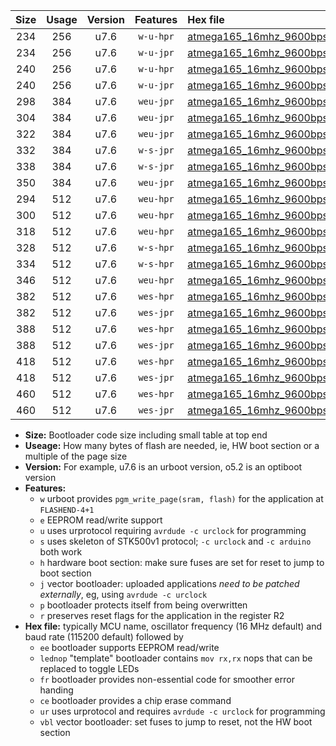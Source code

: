 |Size|Usage|Version|Features|Hex file|
|:-:|:-:|:-:|:-:|:--|
|234|256|u7.6|`w-u-hpr`|[atmega165_16mhz_9600bps_ur.hex](https://raw.githubusercontent.com/stefanrueger/urboot/main/atmega165_16mhz_9600bps_ur.hex)|
|234|256|u7.6|`w-u-jpr`|[atmega165_16mhz_9600bps_ur_vbl.hex](https://raw.githubusercontent.com/stefanrueger/urboot/main/atmega165_16mhz_9600bps_ur_vbl.hex)|
|240|256|u7.6|`w-u-hpr`|[atmega165_16mhz_9600bps_lednop_ur.hex](https://raw.githubusercontent.com/stefanrueger/urboot/main/atmega165_16mhz_9600bps_lednop_ur.hex)|
|240|256|u7.6|`w-u-jpr`|[atmega165_16mhz_9600bps_lednop_ur_vbl.hex](https://raw.githubusercontent.com/stefanrueger/urboot/main/atmega165_16mhz_9600bps_lednop_ur_vbl.hex)|
|298|384|u7.6|`weu-jpr`|[atmega165_16mhz_9600bps_ee_ur_vbl.hex](https://raw.githubusercontent.com/stefanrueger/urboot/main/atmega165_16mhz_9600bps_ee_ur_vbl.hex)|
|304|384|u7.6|`weu-jpr`|[atmega165_16mhz_9600bps_ee_lednop_ur_vbl.hex](https://raw.githubusercontent.com/stefanrueger/urboot/main/atmega165_16mhz_9600bps_ee_lednop_ur_vbl.hex)|
|322|384|u7.6|`weu-jpr`|[atmega165_16mhz_9600bps_ee_lednop_fr_ur_vbl.hex](https://raw.githubusercontent.com/stefanrueger/urboot/main/atmega165_16mhz_9600bps_ee_lednop_fr_ur_vbl.hex)|
|332|384|u7.6|`w-s-jpr`|[atmega165_16mhz_9600bps_vbl.hex](https://raw.githubusercontent.com/stefanrueger/urboot/main/atmega165_16mhz_9600bps_vbl.hex)|
|338|384|u7.6|`w-s-jpr`|[atmega165_16mhz_9600bps_lednop_vbl.hex](https://raw.githubusercontent.com/stefanrueger/urboot/main/atmega165_16mhz_9600bps_lednop_vbl.hex)|
|350|384|u7.6|`weu-jpr`|[atmega165_16mhz_9600bps_ee_lednop_fr_ce_ur_vbl.hex](https://raw.githubusercontent.com/stefanrueger/urboot/main/atmega165_16mhz_9600bps_ee_lednop_fr_ce_ur_vbl.hex)|
|294|512|u7.6|`weu-hpr`|[atmega165_16mhz_9600bps_ee_ur.hex](https://raw.githubusercontent.com/stefanrueger/urboot/main/atmega165_16mhz_9600bps_ee_ur.hex)|
|300|512|u7.6|`weu-hpr`|[atmega165_16mhz_9600bps_ee_lednop_ur.hex](https://raw.githubusercontent.com/stefanrueger/urboot/main/atmega165_16mhz_9600bps_ee_lednop_ur.hex)|
|318|512|u7.6|`weu-hpr`|[atmega165_16mhz_9600bps_ee_lednop_fr_ur.hex](https://raw.githubusercontent.com/stefanrueger/urboot/main/atmega165_16mhz_9600bps_ee_lednop_fr_ur.hex)|
|328|512|u7.6|`w-s-hpr`|[atmega165_16mhz_9600bps.hex](https://raw.githubusercontent.com/stefanrueger/urboot/main/atmega165_16mhz_9600bps.hex)|
|334|512|u7.6|`w-s-hpr`|[atmega165_16mhz_9600bps_lednop.hex](https://raw.githubusercontent.com/stefanrueger/urboot/main/atmega165_16mhz_9600bps_lednop.hex)|
|346|512|u7.6|`weu-hpr`|[atmega165_16mhz_9600bps_ee_lednop_fr_ce_ur.hex](https://raw.githubusercontent.com/stefanrueger/urboot/main/atmega165_16mhz_9600bps_ee_lednop_fr_ce_ur.hex)|
|382|512|u7.6|`wes-hpr`|[atmega165_16mhz_9600bps_ee.hex](https://raw.githubusercontent.com/stefanrueger/urboot/main/atmega165_16mhz_9600bps_ee.hex)|
|382|512|u7.6|`wes-jpr`|[atmega165_16mhz_9600bps_ee_vbl.hex](https://raw.githubusercontent.com/stefanrueger/urboot/main/atmega165_16mhz_9600bps_ee_vbl.hex)|
|388|512|u7.6|`wes-hpr`|[atmega165_16mhz_9600bps_ee_lednop.hex](https://raw.githubusercontent.com/stefanrueger/urboot/main/atmega165_16mhz_9600bps_ee_lednop.hex)|
|388|512|u7.6|`wes-jpr`|[atmega165_16mhz_9600bps_ee_lednop_vbl.hex](https://raw.githubusercontent.com/stefanrueger/urboot/main/atmega165_16mhz_9600bps_ee_lednop_vbl.hex)|
|418|512|u7.6|`wes-hpr`|[atmega165_16mhz_9600bps_ee_lednop_fr.hex](https://raw.githubusercontent.com/stefanrueger/urboot/main/atmega165_16mhz_9600bps_ee_lednop_fr.hex)|
|418|512|u7.6|`wes-jpr`|[atmega165_16mhz_9600bps_ee_lednop_fr_vbl.hex](https://raw.githubusercontent.com/stefanrueger/urboot/main/atmega165_16mhz_9600bps_ee_lednop_fr_vbl.hex)|
|460|512|u7.6|`wes-hpr`|[atmega165_16mhz_9600bps_ee_lednop_fr_ce.hex](https://raw.githubusercontent.com/stefanrueger/urboot/main/atmega165_16mhz_9600bps_ee_lednop_fr_ce.hex)|
|460|512|u7.6|`wes-jpr`|[atmega165_16mhz_9600bps_ee_lednop_fr_ce_vbl.hex](https://raw.githubusercontent.com/stefanrueger/urboot/main/atmega165_16mhz_9600bps_ee_lednop_fr_ce_vbl.hex)|

- **Size:** Bootloader code size including small table at top end
- **Useage:** How many bytes of flash are needed, ie, HW boot section or a multiple of the page size
- **Version:** For example, u7.6 is an urboot version, o5.2 is an optiboot version
- **Features:**
  + `w` urboot provides `pgm_write_page(sram, flash)` for the application at `FLASHEND-4+1`
  + `e` EEPROM read/write support
  + `u` uses urprotocol requiring `avrdude -c urclock` for programming
  + `s` uses skeleton of STK500v1 protocol; `-c urclock` and `-c arduino` both work
  + `h` hardware boot section: make sure fuses are set for reset to jump to boot section
  + `j` vector bootloader: uploaded applications *need to be patched externally*, eg, using `avrdude -c urclock`
  + `p` bootloader protects itself from being overwritten
  + `r` preserves reset flags for the application in the register R2
- **Hex file:** typically MCU name, oscillator frequency (16 MHz default) and baud rate (115200 default) followed by
  + `ee` bootloader supports EEPROM read/write
  + `lednop` "template" bootloader contains `mov rx,rx` nops that can be replaced to toggle LEDs
  + `fr` bootloader provides non-essential code for smoother error handing
  + `ce` bootloader provides a chip erase command
  + `ur` uses urprotocol and requires `avrdude -c urclock` for programming
  + `vbl` vector bootloader: set fuses to jump to reset, not the HW boot section

